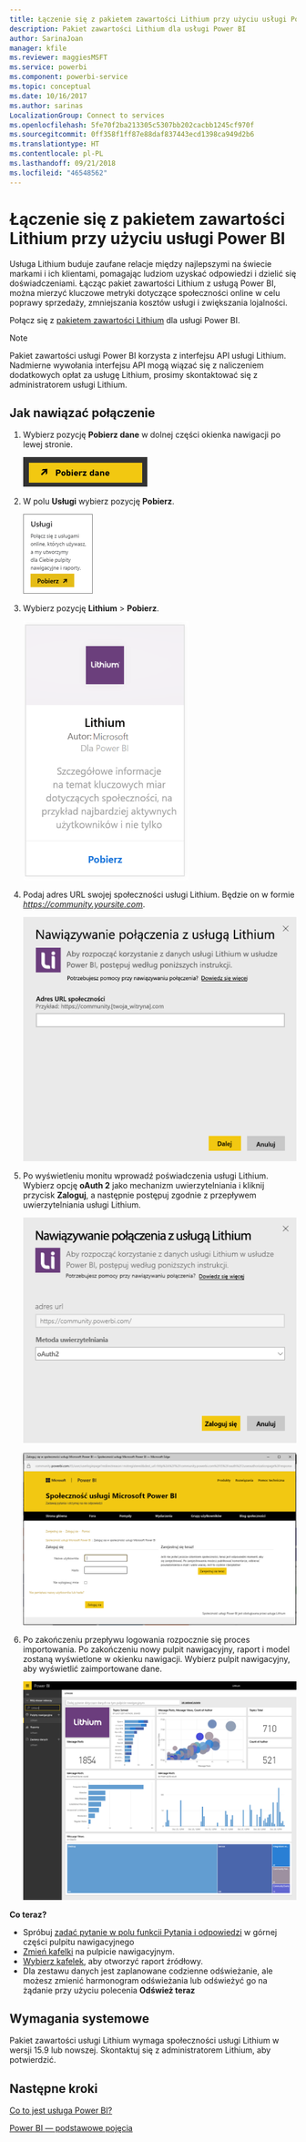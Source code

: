 ```yaml
---
title: Łączenie się z pakietem zawartości Lithium przy użyciu usługi Power BI
description: Pakiet zawartości Lithium dla usługi Power BI
author: SarinaJoan
manager: kfile
ms.reviewer: maggiesMSFT
ms.service: powerbi
ms.component: powerbi-service
ms.topic: conceptual
ms.date: 10/16/2017
ms.author: sarinas
LocalizationGroup: Connect to services
ms.openlocfilehash: 5fe70f2ba213305c5307bb202cacbb1245cf970f
ms.sourcegitcommit: 0ff358f1ff87e88daf837443ecd1398ca949d2b6
ms.translationtype: HT
ms.contentlocale: pl-PL
ms.lasthandoff: 09/21/2018
ms.locfileid: "46548562"
---
```

# <a name="connect-to-lithium-with-power-bi"></a>Łączenie się z pakietem zawartości Lithium przy użyciu usługi Power BI
Usługa Lithium buduje zaufane relacje między najlepszymi na świecie markami i ich klientami, pomagając ludziom uzyskać odpowiedzi i dzielić się doświadczeniami. Łącząc pakiet zawartości Lithium z usługą Power BI, można mierzyć kluczowe metryki dotyczące społeczności online w celu poprawy sprzedaży, zmniejszania kosztów usługi i zwiększania lojalności. 

Połącz się z [pakietem zawartości Lithium](https://app.powerbi.com/getdata/services/lithium) dla usługi Power BI.

>[!NOTE]
>Pakiet zawartości usługi Power BI korzysta z interfejsu API usługi Lithium. Nadmierne wywołania interfejsu API mogą wiązać się z naliczeniem dodatkowych opłat za usługę Lithium, prosimy skontaktować się z administratorem usługi Lithium.

## <a name="how-to-connect"></a>Jak nawiązać połączenie
1. Wybierz pozycję **Pobierz dane** w dolnej części okienka nawigacji po lewej stronie.
   
   ![](media/service-connect-to-lithium/pbi_getdata.png) 
2. W polu **Usługi** wybierz pozycję **Pobierz**.
   
   ![](media/service-connect-to-lithium/pbi_getservices.png) 
3. Wybierz pozycję **Lithium** \> **Pobierz**.
   
   ![](media/service-connect-to-lithium/lithiumconnect.png)
4. Podaj adres URL swojej społeczności usługi Lithium. Będzie on w formie *https://community.yoursite.com*.
   
   ![](media/service-connect-to-lithium/params.png)
5. Po wyświetleniu monitu wprowadź poświadczenia usługi Lithium. Wybierz opcję **oAuth 2** jako mechanizm uwierzytelniania i kliknij przycisk **Zaloguj**, a następnie postępuj zgodnie z przepływem uwierzytelniania usługi Lithium.
   
   ![](media/service-connect-to-lithium/creds.png)
   
   ![](media/service-connect-to-lithium/creds2.png)
6. Po zakończeniu przepływu logowania rozpocznie się proces importowania. Po zakończeniu nowy pulpit nawigacyjny, raport i model zostaną wyświetlone w okienku nawigacji. Wybierz pulpit nawigacyjny, aby wyświetlić zaimportowane dane.
   
    ![](media/service-connect-to-lithium/lithium.png)

**Co teraz?**

* Spróbuj [zadać pytanie w polu funkcji Pytania i odpowiedzi](consumer/end-user-q-and-a.md) w górnej części pulpitu nawigacyjnego
* [Zmień kafelki](service-dashboard-edit-tile.md) na pulpicie nawigacyjnym.
* [Wybierz kafelek](consumer/end-user-tiles.md), aby otworzyć raport źródłowy.
* Dla zestawu danych jest zaplanowane codzienne odświeżanie, ale możesz zmienić harmonogram odświeżania lub odświeżyć go na żądanie przy użyciu polecenia **Odśwież teraz**

## <a name="system-requirements"></a>Wymagania systemowe
Pakiet zawartości usługi Lithium wymaga społeczności usługi Lithium w wersji 15.9 lub nowszej. Skontaktuj się z administratorem Lithium, aby potwierdzić.

## <a name="next-steps"></a>Następne kroki
[Co to jest usługa Power BI?](power-bi-overview.md)

[Power BI — podstawowe pojęcia](consumer/end-user-basic-concepts.md)

